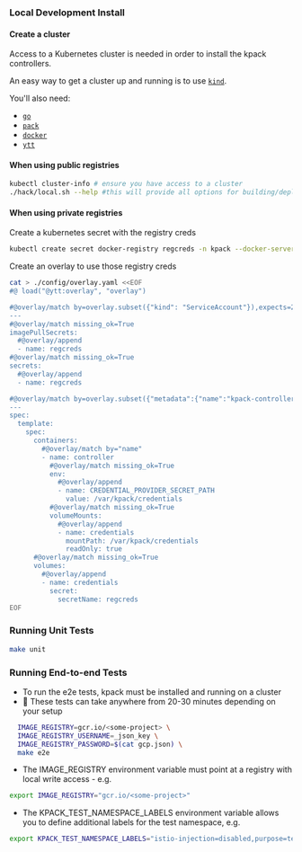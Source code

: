 ### Local Development Install

#### Create a cluster

Access to a Kubernetes cluster is needed in order to install the kpack controllers.

An easy way to get a cluster up and running is to use [`kind`](https://kind.sigs.k8s.io/docs/user/quick-start/).

You'll also need:
* [`go`](https://go.dev/doc/install)
* [`pack`](https://buildpacks.io/docs/tools/pack/)
* [`docker`](https://docs.docker.com/get-docker/)
* [`ytt`](https://carvel.dev/ytt/docs/v0.44.0/install/)

#### When using public registries

```bash
kubectl cluster-info # ensure you have access to a cluster
./hack/local.sh --help #this will provide all options for building/deploying kpack
```

#### When using private registries

Create a kubernetes secret with the registry creds

```bash
kubectl create secret docker-registry regcreds -n kpack --docker-server=gcr.io/<some-project> --docker-username=_json_key --docker-password="$(cat gcp.json)"
```

Create an overlay to use those registry creds

```bash
cat > ./config/overlay.yaml <<EOF
#@ load("@ytt:overlay", "overlay")

#@overlay/match by=overlay.subset({"kind": "ServiceAccount"}),expects=2
---
#@overlay/match missing_ok=True
imagePullSecrets:
  #@overlay/append
  - name: regcreds
#@overlay/match missing_ok=True
secrets:
  #@overlay/append
  - name: regcreds

#@overlay/match by=overlay.subset({"metadata":{"name":"kpack-controller"}, "kind": "Deployment"})
---
spec:
  template:
    spec:
      containers:
        #@overlay/match by="name"
        - name: controller
          #@overlay/match missing_ok=True
          env:
            #@overlay/append
            - name: CREDENTIAL_PROVIDER_SECRET_PATH
              value: /var/kpack/credentials
          #@overlay/match missing_ok=True
          volumeMounts:
            #@overlay/append
            - name: credentials
              mountPath: /var/kpack/credentials
              readOnly: true
      #@overlay/match missing_ok=True
      volumes:
        #@overlay/append
        - name: credentials
          secret:
            secretName: regcreds
EOF
```

### Running Unit Tests

```bash
make unit
```

### Running End-to-end Tests

* To run the e2e tests, kpack must be installed and running on a cluster
* 🍿 These tests can take anywhere from 20-30 minutes depending on your setup

```bash
  IMAGE_REGISTRY=gcr.io/<some-project> \
  IMAGE_REGISTRY_USERNAME=_json_key \
  IMAGE_REGISTRY_PASSWORD=$(cat gcp.json) \
  make e2e
```

* The IMAGE_REGISTRY environment variable must point at a registry with local write access - e.g.

```bash
export IMAGE_REGISTRY="gcr.io/<some-project>"
```

* The KPACK_TEST_NAMESPACE_LABELS environment variable allows you to define additional labels for the test namespace, e.g.

```bash
export KPACK_TEST_NAMESPACE_LABELS="istio-injection=disabled,purpose=test"
```
